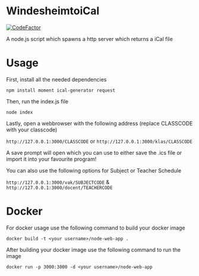 # WindesheimtoiCal
[![CodeFactor](https://www.codefactor.io/repository/github/broodroosterdev/windesheimtoical/badge)](https://www.codefactor.io/repository/github/broodroosterdev/windesheimtoical)


 A node.js script which spawns a http server which returns a iCal file


# Usage
First, install all the needed dependencies


`npm install moment ical-generator request`


Then, run the index.js file


`node index`


Lastly, open a webbrowser with the following address (replace CLASSCODE with your classcode)


`http://127.0.0.1:3000/CLASSCODE` or `http://127.0.0.1:3000/klas/CLASSCODE`


A save prompt will open which you can use to either save the .ics file or import it into your favourite program!


You can also use the following options for Subject or Teacher Schedule


`http://127.0.0.1:3000/vak/SUBJECTCODE` & `http://127.0.0.1:3000/docent/TEACHERCODE`


# Docker
For docker usage use the following command to build your docker image


`docker build -t <your username>/node-web-app .`


After building your docker image use the following command to run the image


`docker run -p 3000:3000 -d <your username>/node-web-app`

